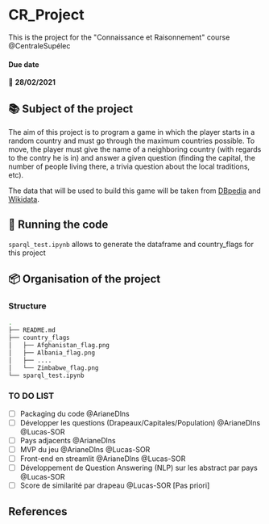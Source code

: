 # CR_Project

This is the project for the "Connaissance et Raisonnement" course @CentraleSupélec

#### Due date
:calendar: **28/02/2021**  

## :books: Subject of the project  

The aim of this project is to program a game in which the player starts in a random country and must go through the maximum countries possible. To move, the player must give the name of a neighboring country (with regards to the contry he is in) and answer a given question (finding the capital, the number of people living there, a trivia question about the local traditions, etc). 

The data that will be used to build this game will be taken from [DBpedia](https://www.dbpedia.org/resources/) and [Wikidata](https://www.wikidata.org/wiki/Q6256).

## :runner: Running the code
``sparql_test.ipynb`` allows to generate the dataframe and country_flags for this project 


## :package: Organisation of the project

### Structure

```bash 
.
├── README.md
├── country_flags
│   ├── Afghanistan_flag.png
│   ├── Albania_flag.png
│   ├── .... 
│   └── Zimbabwe_flag.png
└── sparql_test.ipynb
```

### TO DO LIST


- [ ] Packaging du code @ArianeDlns
- [ ] Développer les questions (Drapeaux/Capitales/Population) @ArianeDlns @Lucas-SOR
- [ ] Pays adjacents @ArianeDlns
- [ ] MVP du jeu @ArianeDlns @Lucas-SOR
- [ ] Front-end en streamlit @ArianeDlns @Lucas-SOR
- [ ] Développement de Question Answering (NLP) sur les abstract par pays  @Lucas-SOR
- [ ] Score de similarité par drapeau @Lucas-SOR [Pas priori]

## References 